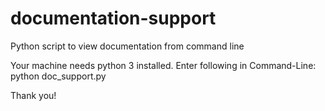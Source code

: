 # documentation-support
Python script to view documentation from command line

Your machine needs python 3 installed.
Enter following in Command-Line:
python doc_support.py

Thank you!
